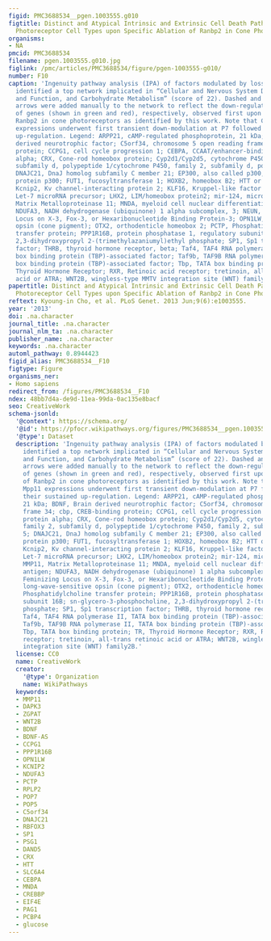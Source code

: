 ```yaml
---
figid: PMC3688534__pgen.1003555.g010
figtitle: Distinct and Atypical Intrinsic and Extrinsic Cell Death Pathways between
  Photoreceptor Cell Types upon Specific Ablation of Ranbp2 in Cone Photoreceptors
organisms:
- NA
pmcid: PMC3688534
filename: pgen.1003555.g010.jpg
figlink: /pmc/articles/PMC3688534/figure/pgen-1003555-g010/
number: F10
caption: 'Ingenuity pathway analysis (IPA) of factors modulated by loss of Ranbp2
  identified a top network implicated in “Cellular and Nervous System Development
  and Function, and Carbohydrate Metabolism” (score of 22). Dashed and solid blue
  arrows were added manually to the network to reflect the down-regulation and up-regulation
  of genes (shown in green and red), respectively, observed first upon ablation of
  Ranbp2 in cone photoreceptors as identified by this work. Note that Crx and Mpp11
  expressions underwent first transient down-modulation at P7 followed by their sustained
  up-regulation. Legend: ARPP21, cAMP-regulated phosphoprotein, 21 kDa; BDNF, Brain
  derived neurotrophic factor; C5orf34, chromosome 5 open reading frame 34; cbp, CREB-binding
  protein; CCPG1, cell cycle progression 1; CEBPA, CCAAT/enhancer-binding protein
  alpha; CRX, Cone-rod homeobox protein; Cyp2d1/Cyp2d5, cytochrome P450, family 2,
  subfamily d, polypeptide 1/cytochrome P450, family 2, subfamily d, polypeptide 5;
  DNAJC21, DnaJ homolog subfamily C member 21; EP300, also called p300, E1A binding
  protein p300; FUT1, fucosyltransferase 1; HOXB2, homeobox B2; HTT or Hd, huntingtin;
  Kcnip2, Kv channel-interacting protein 2; KLF16, Kruppel-like factor 16; let-7,
  Let-7 microRNA precursor; LHX2, LIM/homeobox protein2; mir-124, microRNA 124; MMP11,
  Matrix Metalloproteinase 11; MNDA, myeloid cell nuclear differentiation antigen;
  NDUFA3, NADH dehydrogenase (ubiquinone) 1 alpha subcomplex, 3; NEUN, Feminizing
  Locus on X-3, Fox-3, or Hexaribonucleotide Binding Protein-3; OPN1LW, long-wave-sensitive
  opsin (cone pigment); OTX2, orthodenticle homeobox 2; PCTP, Phosphatidylcholine
  transfer protein; PPP1R16B, protein phosphatase 1, regulatory subunit 16B; sn-glycero-3-phosphocholine,
  2,3-dihydroxypropyl 2-(trimethylazaniumyl)ethyl phosphate; SP1, Sp1 transcription
  factor; THRB, thyroid hormone receptor, beta; Taf4, TAF4 RNA polymerase II, TATA
  box binding protein (TBP)-associated factor; Taf9b, TAF9B RNA polymerase II, TATA
  box binding protein (TBP)-associated factor; Tbp, TATA box binding protein; TR,
  Thyroid Hormone Receptor; RXR, Retinoic acid receptor; tretinoin, all-trans retinoic
  acid or ATRA; WNT2B, wingless-type MMTV integration site (WNT) family2B.'
papertitle: Distinct and Atypical Intrinsic and Extrinsic Cell Death Pathways between
  Photoreceptor Cell Types upon Specific Ablation of Ranbp2 in Cone Photoreceptors.
reftext: Kyoung-in Cho, et al. PLoS Genet. 2013 Jun;9(6):e1003555.
year: '2013'
doi: .na.character
journal_title: .na.character
journal_nlm_ta: .na.character
publisher_name: .na.character
keywords: .na.character
automl_pathway: 0.8944423
figid_alias: PMC3688534__F10
figtype: Figure
organisms_ner:
- Homo sapiens
redirect_from: /figures/PMC3688534__F10
ndex: 48bb7d4a-de9d-11ea-99da-0ac135e8bacf
seo: CreativeWork
schema-jsonld:
  '@context': https://schema.org/
  '@id': https://pfocr.wikipathways.org/figures/PMC3688534__pgen.1003555.g010.html
  '@type': Dataset
  description: 'Ingenuity pathway analysis (IPA) of factors modulated by loss of Ranbp2
    identified a top network implicated in “Cellular and Nervous System Development
    and Function, and Carbohydrate Metabolism” (score of 22). Dashed and solid blue
    arrows were added manually to the network to reflect the down-regulation and up-regulation
    of genes (shown in green and red), respectively, observed first upon ablation
    of Ranbp2 in cone photoreceptors as identified by this work. Note that Crx and
    Mpp11 expressions underwent first transient down-modulation at P7 followed by
    their sustained up-regulation. Legend: ARPP21, cAMP-regulated phosphoprotein,
    21 kDa; BDNF, Brain derived neurotrophic factor; C5orf34, chromosome 5 open reading
    frame 34; cbp, CREB-binding protein; CCPG1, cell cycle progression 1; CEBPA, CCAAT/enhancer-binding
    protein alpha; CRX, Cone-rod homeobox protein; Cyp2d1/Cyp2d5, cytochrome P450,
    family 2, subfamily d, polypeptide 1/cytochrome P450, family 2, subfamily d, polypeptide
    5; DNAJC21, DnaJ homolog subfamily C member 21; EP300, also called p300, E1A binding
    protein p300; FUT1, fucosyltransferase 1; HOXB2, homeobox B2; HTT or Hd, huntingtin;
    Kcnip2, Kv channel-interacting protein 2; KLF16, Kruppel-like factor 16; let-7,
    Let-7 microRNA precursor; LHX2, LIM/homeobox protein2; mir-124, microRNA 124;
    MMP11, Matrix Metalloproteinase 11; MNDA, myeloid cell nuclear differentiation
    antigen; NDUFA3, NADH dehydrogenase (ubiquinone) 1 alpha subcomplex, 3; NEUN,
    Feminizing Locus on X-3, Fox-3, or Hexaribonucleotide Binding Protein-3; OPN1LW,
    long-wave-sensitive opsin (cone pigment); OTX2, orthodenticle homeobox 2; PCTP,
    Phosphatidylcholine transfer protein; PPP1R16B, protein phosphatase 1, regulatory
    subunit 16B; sn-glycero-3-phosphocholine, 2,3-dihydroxypropyl 2-(trimethylazaniumyl)ethyl
    phosphate; SP1, Sp1 transcription factor; THRB, thyroid hormone receptor, beta;
    Taf4, TAF4 RNA polymerase II, TATA box binding protein (TBP)-associated factor;
    Taf9b, TAF9B RNA polymerase II, TATA box binding protein (TBP)-associated factor;
    Tbp, TATA box binding protein; TR, Thyroid Hormone Receptor; RXR, Retinoic acid
    receptor; tretinoin, all-trans retinoic acid or ATRA; WNT2B, wingless-type MMTV
    integration site (WNT) family2B.'
  license: CC0
  name: CreativeWork
  creator:
    '@type': Organization
    name: WikiPathways
  keywords:
  - MMP11
  - DAPK3
  - ZGPAT
  - WNT2B
  - BDNF
  - BDNF-AS
  - CCPG1
  - PPP1R16B
  - OPN1LW
  - KCNIP2
  - NDUFA3
  - PCTP
  - RPLP2
  - POP7
  - POP5
  - C5orf34
  - DNAJC21
  - RBFOX3
  - SP1
  - PSG1
  - DAND5
  - CRX
  - HTT
  - SLC6A4
  - CEBPA
  - MNDA
  - CREBBP
  - EIF4E
  - PAG1
  - PCBP4
  - glucose
---
```

